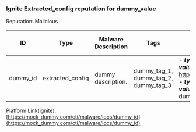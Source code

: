 ### Ignite Extracted_config reputation for  dummy_value
Reputation: Malicious


|ID|Type|Malware Description|Tags|Related IOCs|Mitre Attack IDs|Created At|Modified At|Last Seen At|
|---|---|---|---|---|---|---|---|---|
| dummy_id | extracted_config | dummy description. | dummy_tag_1,<br>dummy_tag_2,<br>dummy_tag_3 | **-**	***type***: url<br>	***value***: https://dummy_url.com<br>**-**	***type***: domain<br>	***value***: dummy_domain.com | **-**	***id***: dummy_mitre_attack_id<br>	***name***: dummy_mitre_name<br>	***tactic***: Discovery | Jan 01, 2025  01:00 | Jan 02, 2025  01:00 | Jan 02, 2025  01:00 |

Platform Link(ignite): [https://mock_dummy.com/cti/malware/iocs/dummy_id](https://mock_dummy.com/cti/malware/iocs/dummy_id)

